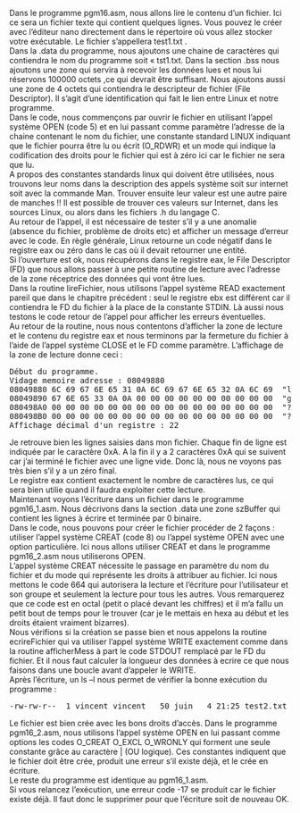 Dans le programme pgm16.asm, nous allons lire le contenu d’un fichier. Ici ce sera un fichier texte qui contient quelques lignes. Vous pouvez le créer avec l’éditeur nano directement dans le répertoire où vous allez stocker votre exécutable. Le fichier s’appellera test1.txt . <br>
Dans la .data du programme, nous ajoutons une chaine de caractères qui contiendra le nom du programme soit « tst1.txt. Dans la section .bss nous ajoutons une zone qui servira à recevoir les données lues et nous lui réservons 100000 octets ,ce qui devrait être suffisant. Nous ajoutons aussi une zone de 4 octets qui contiendra le descripteur de fichier (File Descriptor). Il s’agit d’une identification qui fait le lien entre Linux et notre programme.<br>
Dans le code, nous commençons par ouvrir le fichier en utilisant l’appel système OPEN (code 5) et en lui passant comme paramètre l’adresse de la chaine contenant le nom du fichier, une constante standard LINUX indiquant que le fichier pourra être lu ou écrit (O_RDWR) et un mode qui indique la codification des droits pour le fichier qui est à zéro ici car le fichier ne sera que lu.<br>
A propos des constantes standards linux qui doivent être utilisées, nous trouvons leur noms dans la description des appels système soit sur internet soit avec la commande Man. Trouver ensuite leur valeur est une autre paire de manches !! Il est possible de trouver ces valeurs sur Internet, dans les sources Linux, ou alors dans les fichiers .h du langage C. <br>
Au retour de l’appel, il est nécessaire de tester s’il y a une anomalie (absence du fichier, problème de droits etc) et afficher un message d’erreur avec le code. En règle générale, Linux retourne un code négatif dans le registre eax ou zéro dans le cas où il devait retourner une entité. <br>
Si l’ouverture est ok, nous récupérons dans le registre eax, le File Descriptor (FD) que nous allons passer à une petite routine de lecture avec l’adresse de la zone réceptrice des données qui vont être lues.<br>
Dans la routine lireFichier, nous utilisons l’appel système READ exactement pareil que dans le chapitre précédent : seul le registre ebx est différent car il contiendra le FD du fichier à la place de la constante STDIN. Là aussi nous testons le code retour de l’appel pour afficher les erreurs éventuelles. <br>
Au retour de la routine, nous nous contentons d’afficher la zone de lecture et le contenu du registre eax et nous terminons par la fermeture du fichier à l’aide de l’appel système CLOSE et le FD comme paramètre.
L’affichage de la zone de lecture donne ceci :
<pre>
Début du programme.
Vidage memoire adresse : 08049880
08049880 6C 69 67 6E 65 31 0A 6C 69 67 6E 65 32 0A 6C 69  "ligne1?ligne2?li"
08049890 67 6E 65 33 0A 0A 00 00 00 00 00 00 00 00 00 00  "gne3????????????"
080498A0 00 00 00 00 00 00 00 00 00 00 00 00 00 00 00 00  "????????????????"
080498B0 00 00 00 00 00 00 00 00 00 00 00 00 00 00 00 00  "????????????????"
Affichage décimal d'un registre : 22
</pre>
Je retrouve bien les lignes saisies dans mon fichier. Chaque fin de ligne est indiquée par le caractère 0xA. A la fin il y a 2 caractères 0xA qui se suivent car j’ai terminé le fichier avec une ligne vide. Donc là, nous ne voyons pas très bien s’il y a un zéro final.<br>
Le registre eax contient exactement le nombre de caractères lus, ce qui sera bien utilie quand il faudra exploiter cette lecture. <br>
Maintenant voyons l’écriture dans un fichier dans le programme pgm16_1.asm. Nous décrivons dans la section .data une zone szBuffer qui contient les lignes à écrire et terminée par 0 binaire. <br>
Dans le code, nous pouvons pour créer le fichier procéder de 2 façons : utiliser l’appel système CREAT (code 8) ou l’appel système OPEN avec une option particulière. Ici nous allons utiliser CREAT et dans le programme pgm16_2.asm nous utiliserons OPEN.<br>
L’appel système CREAT nécessite le passage en paramètre du nom du fichier et du mode qui représente les droits à attribuer au fichier. Ici nous mettons le code 664 qui autorisera la lecture et l’écriture pour l’utilisateur et son groupe et seulement la lecture pour tous les autres. Vous remarquerez que ce code est en octal (petit o placé devant les chiffres) et il m’a fallu un petit bout de temps pour le trouver (car je le mettais en hexa au début et les droits étaient vraiment bizarres).<br>
Nous vérifions si la création se passe bien et nous appelons la routine ecrireFichier qui va utiliser l’appel système WRITE exactement comme dans la routine afficherMess à part le code STDOUT remplacé par le FD du fichier. Et il nous faut calculer la longueur des données à ecrire ce que nous faisons dans une boucle avant d’appeler le WRITE.<br>
Après l’écriture, un ls –l nous permet de vérifier la bonne exécution du programme :
<pre>
-rw-rw-r--  1 vincent vincent   50 juin   4 21:25 test2.txt
</pre>
Le fichier est bien crée avec les bons droits d’accès.
Dans le programme pgm16_2.asm, nous utilisons l’appel système OPEN en lui passant comme options les codes O_CREAT O_EXCL O_WRONLY  qui forment une seule constante grâce au caractère | (OU logique). Ces constantes indiquent que le fichier doit être crée, produit une erreur s’il existe déjà, et le crée en écriture.<br>
Le reste du programme est identique au pgm16_1.asm.<br>
Si vous relancez l’exécution, une erreur code -17 se produit car le fichier existe déjà. Il faut donc le supprimer pour que l’écriture soit de nouveau OK. <br>
